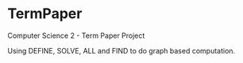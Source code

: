 # TermPaper
Computer Science 2 - Term Paper Project

Using DEFINE, SOLVE, ALL and FIND to do graph based computation.
